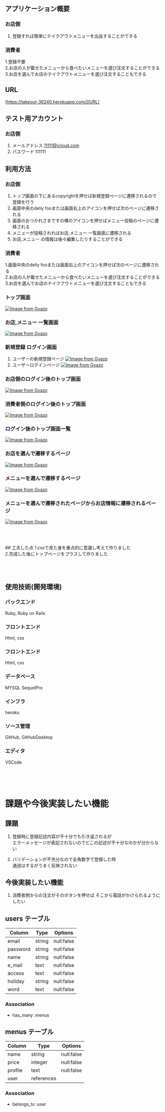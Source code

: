 ## アプリケーション概要 
### お店側
1. 登録すれば簡単にテイクアウトメニューを出品することができる

### 消費者
1.登録不要<br>
2.お店の人が載せたメニューから食べたいメニューを選び注文することができる<br>
3.お店を選んでお店のテイクアウトメニューを選び注文することもできる

## URL	
[https://takeout-36240.herokuapp.com/](URL)

## テスト用アカウント	
### お店側
1. メールアドレス 11111@icloud.com
2. パスワード    111111

## 利用方法	
### お店側
1. トップ画面の下にあるcopyrightを押せば新規登録ページに遷移されるので登録を行う<br>
2. 画面中央のdeliy fooまたは画面右上のアイコンを押せば次のページに遷移される<br>
3. 画面のおつかれさまですの横のアイコンを押せばメニュー投稿のページに遷移される<br>
4. メニューが投稿されればお店,メニュー 一覧画面に遷移される<br>
5. お店,メニュー の情報は後々編集したりすることができる<br>


### 消費者
1.画面中央のdeliy fooまたは画面右上のアイコンを押せば次のページに遷移される<br>
2.お店の人が載せたメニューから食べたいメニューを選び注文することができる<br>
3.お店を選んでお店のテイクアウトメニューを選び注文することもできる


### トップ画面
[![Image from Gyazo](https://i.gyazo.com/c8043ae3d4af7e48417f6d230802b1c7.jpg)](https://gyazo.com/c8043ae3d4af7e48417f6d230802b1c7)

### お店,メニュー 一覧画面
[![Image from Gyazo](https://i.gyazo.com/f6ade363872f2ba6f9460cf4e0ce1f5e.gif)](https://gyazo.com/f6ade363872f2ba6f9460cf4e0ce1f5e)

### 新規登録 ログイン画面

1. ユーザーの新規登録ページ
[![Image from Gyazo](https://i.gyazo.com/7c58813a4b54fe9f64fa856e80d59e42.gif)](https://gyazo.com/7c58813a4b54fe9f64fa856e80d59e42)
2. ユーザーログインページ
[![Image from Gyazo](https://i.gyazo.com/658e7bd228f38da11380d68e1e0438d6.png)](https://gyazo.com/658e7bd228f38da11380d68e1e0438d6)


### お店側のログイン後のトップ画面
[![Image from Gyazo](https://i.gyazo.com/a32ecf0425c224eaedddea5a1dff97ae.gif)](https://gyazo.com/a32ecf0425c224eaedddea5a1dff97ae)

### 消費者側のログイン後のトップ画面
[![Image from Gyazo](https://i.gyazo.com/840d63a468a48f7a05a84100d0a935f5.gif)](https://gyazo.com/840d63a468a48f7a05a84100d0a935f5)

### ログイン後のトップ画面一覧
[![Image from Gyazo](https://i.gyazo.com/e3994a3c0eb12d6b3c83249927b2a2a9.gif)](https://gyazo.com/e3994a3c0eb12d6b3c83249927b2a2a9)

### お店を選んで遷移するページ
[![Image from Gyazo](https://i.gyazo.com/f504a3fbee03dbd23d1ab2d78a6440ce.gif)](https://gyazo.com/f504a3fbee03dbd23d1ab2d78a6440ce)

### メニューを選んで遷移するページ
[![Image from Gyazo](https://i.gyazo.com/2cc96b50aa46a8058215c087ab3ccc4b.gif)](https://gyazo.com/2cc96b50aa46a8058215c087ab3ccc4b)

### メニューを選んで遷移されたページからお店情報に遷移されるページ
[![Image from Gyazo](https://i.gyazo.com/cd1ce49526c5fffc578b1e37c4dd827f.gif)](https://gyazo.com/cd1ce49526c5fffc578b1e37c4dd827f)





<br>
<br>
<br>
## 工夫した点
1.cssで見た身を重点的に意識し考えて作りました<br>
2.完成した後にトップページをプラスして作りました<br>



<br>
<br>
<br>


## 使用技術(開発環境)

### バックエンド
Ruby, Ruby on Rails

### フロントエンド
Html, css

### フロントエンド
Html, css

### データベース
MYSQL SequelPro
### インフラ
heroku

### ソース管理
GitHub, GitHubDesktop

### エディタ
VSCode


<br>
<br>
<br>


# 課題や今後実装したい機能 
## 課題
1. 登録時に登録記述内容が不十分でも引き返されるが<br>
エラーメッセージが表記されないのでどこの記述が不十分なのかが分からない<br>

2. バリデーションが不充分なので全角数字で登録した時<br>
通過はするがうまく反映されない

## 今後実装したい機能
1. 消費者側からの注文がそのボタンを押せば
そこから電話がかけられるようにしたい








## users テーブル

|       Column         | Type          | Options          |
| -------------------- | ------------- | ---------------- |
|   email              |  string       |  null:false      |
|   password           |  string       |  null:false      |
|   name               |  string       |  null:false      |
|   e_mail             |  text         |  null:false      |
|   access             |  text         |  null:false      |
|   holiday            |  string       |  null:false      |
|   word               |  text         |  null:false      |
###   Association
- has_many :menus







## menus テーブル

|       Column         | Type          | Options          |
| -------------------- | ------------- | ---------------- |
|  name                |  string       |  null:false      |
|  price               |  integer      |  null:false      |
|  profile             |  text         |  null:false      |
|  user                |  references   |                  |

### Association
- belongs_to :user